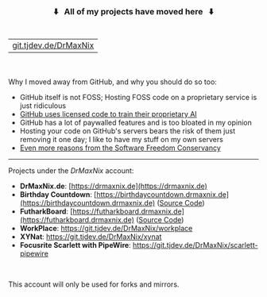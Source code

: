 <h3 align="center">⬇️&nbsp;&nbsp;&nbsp;All of my projects have moved here&nbsp;&nbsp;&nbsp;⬇️</h3>
<h1><table align="center"><tr><td><a href="https://git.tjdev.de/DrMaxNix">git.tjdev.de/DrMaxNix</a></td></tr></table></h1>
<br />

Why I moved away from GitHub, and why you should do so too:
- GitHub itself is not FOSS; Hosting FOSS code on a proprietary service is just ridiculous
- [GitHub uses licensed code to train their proprietary AI](https://githubcopilotlitigation.com)
- GitHub has a lot of paywalled features and is too bloated in my opinion
- Hosting your code on GitHub's servers bears the risk of them just removing it one day; I like to have my stuff on my own servers
- [Even more reasons from the Software Freedom Conservancy](https://sfconservancy.org/GiveUpGitHub)
<hr />

Projects under the _DrMaxNix_ account:
- **DrMaxNix.de**: [https://drmaxnix.de](https://drmaxnix.de)
- **Birthday Countdown**: [https://birthdaycountdown.drmaxnix.de](https://birthdaycountdown.drmaxnix.de) ([Source Code](https://git.tjdev.de/DrMaxNix/birthdaycountdown))
- **FutharkBoard**: [https://futharkboard.drmaxnix.de](https://futharkboard.drmaxnix.de) ([Source Code](https://git.tjdev.de/DrMaxNix/futharkboard))
- **WorkPlace**: https://git.tjdev.de/DrMaxNix/workplace
- **XYNat**: https://git.tjdev.de/DrMaxNix/xynat
- **Focusrite Scarlett with PipeWire**: https://git.tjdev.de/DrMaxNix/scarlett-pipewire
<br />

This account will only be used for forks and mirrors.
